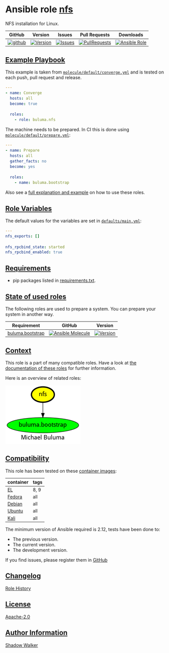 # Ansible role [nfs](https://galaxy.ansible.com/ui/standalone/roles/buluma/nfs/documentation)

NFS installation for Linux.

|GitHub|Version|Issues|Pull Requests|Downloads|
|------|-------|------|-------------|---------|
|[![github](https://github.com/buluma/ansible-role-nfs/actions/workflows/molecule.yml/badge.svg)](https://github.com/buluma/ansible-role-nfs/actions/workflows/molecule.yml)|[![Version](https://img.shields.io/github/release/buluma/ansible-role-nfs.svg)](https://github.com/buluma/ansible-role-nfs/releases/)|[![Issues](https://img.shields.io/github/issues/buluma/ansible-role-nfs.svg)](https://github.com/buluma/ansible-role-nfs/issues/)|[![PullRequests](https://img.shields.io/github/issues-pr-closed-raw/buluma/ansible-role-nfs.svg)](https://github.com/buluma/ansible-role-nfs/pulls/)|[![Ansible Role](https://img.shields.io/ansible/role/d/buluma/nfs)](https://galaxy.ansible.com/ui/standalone/roles/buluma/nfs/documentation)|

## [Example Playbook](#example-playbook)

This example is taken from [`molecule/default/converge.yml`](https://github.com/buluma/ansible-role-nfs/blob/master/molecule/default/converge.yml) and is tested on each push, pull request and release.

```yaml
---
- name: Converge
  hosts: all
  become: true

  roles:
    - role: buluma.nfs
```

The machine needs to be prepared. In CI this is done using [`molecule/default/prepare.yml`](https://github.com/buluma/ansible-role-nfs/blob/master/molecule/default/prepare.yml):

```yaml
---
- name: Prepare
  hosts: all
  gather_facts: no
  become: yes

  roles:
    - name: buluma.bootstrap
```

Also see a [full explanation and example](https://buluma.github.io/how-to-use-these-roles.html) on how to use these roles.

## [Role Variables](#role-variables)

The default values for the variables are set in [`defaults/main.yml`](https://github.com/buluma/ansible-role-nfs/blob/master/defaults/main.yml):

```yaml
---
nfs_exports: []

nfs_rpcbind_state: started
nfs_rpcbind_enabled: true
```

## [Requirements](#requirements)

- pip packages listed in [requirements.txt](https://github.com/buluma/ansible-role-nfs/blob/master/requirements.txt).

## [State of used roles](#state-of-used-roles)

The following roles are used to prepare a system. You can prepare your system in another way.

| Requirement | GitHub | Version |
|-------------|--------|--------|
|[buluma.bootstrap](https://galaxy.ansible.com/buluma/bootstrap)|[![Ansible Molecule](https://github.com/buluma/ansible-role-bootstrap/actions/workflows/molecule.yml/badge.svg)](https://github.com/buluma/ansible-role-bootstrap/actions/workflows/molecule.yml)|[![Version](https://img.shields.io/github/release/buluma/ansible-role-bootstrap.svg)](https://github.com/shadowwalker/ansible-role-bootstrap)|

## [Context](#context)

This role is a part of many compatible roles. Have a look at [the documentation of these roles](https://buluma.github.io/) for further information.

Here is an overview of related roles:

![dependencies](https://raw.githubusercontent.com/buluma/ansible-role-nfs/png/requirements.png "Dependencies")

## [Compatibility](#compatibility)

This role has been tested on these [container images](https://hub.docker.com/u/buluma):

|container|tags|
|---------|----|
|[EL](https://hub.docker.com/repository/docker/buluma/enterpriselinux/general)|8, 9|
|[Fedora](https://hub.docker.com/repository/docker/buluma/fedora/general)|all|
|[Debian](https://hub.docker.com/repository/docker/buluma/debian/general)|all|
|[Ubuntu](https://hub.docker.com/repository/docker/buluma/ubuntu/general)|all|
|[Kali](https://hub.docker.com/repository/docker/buluma/kali/general)|all|

The minimum version of Ansible required is 2.12, tests have been done to:

- The previous version.
- The current version.
- The development version.

If you find issues, please register them in [GitHub](https://github.com/buluma/ansible-role-nfs/issues)

## [Changelog](#changelog)

[Role History](https://github.com/buluma/ansible-role-nfs/blob/master/CHANGELOG.md)

## [License](#license)

[Apache-2.0](https://github.com/buluma/ansible-role-nfs/blob/master/LICENSE)

## [Author Information](#author-information)

[Shadow Walker](https://buluma.github.io/)

